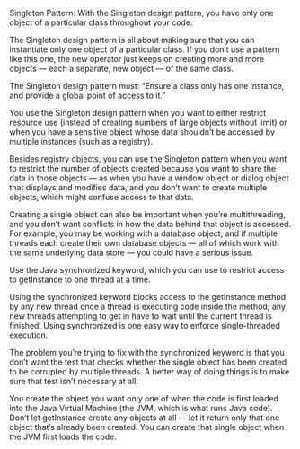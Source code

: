 Singleton Pattern:
With the Singleton design pattern, you have only one object of a particular
class throughout your code.

The Singleton design pattern is all about making sure that you can instantiate
only one object of a particular class. If you don’t use a pattern like this one,
the new operator just keeps on creating more and more objects — each a
separate, new object — of the same class.

The Singleton design pattern must: “Ensure a class only has one
instance, and provide a global point of access to it.”

You use the Singleton design pattern when you want to either restrict
resource use (instead of creating numbers of large objects without limit) or
when you have a sensitive object whose data shouldn’t be accessed by multiple instances (such as a registry).

Besides registry objects, you can use the Singleton pattern when you want to
restrict the number of objects created because you want to share the data in
those objects — as when you have a window object or dialog object that displays and modifies data, and you don’t want to create multiple objects, which
might confuse access to that data.

Creating a single object can also be important when you’re multithreading, and you don’t want conflicts in how the data behind that object is accessed.
For example, you may be working with a database object, and if multiple
threads each create their own database objects — all of which work with the
same underlying data store — you could have a serious issue.

Use the Java synchronized keyword, which you can use to restrict access to getInstance to one thread at
a time.

Using the synchronized keyword blocks access to the getInstance method
by any new thread once a thread is executing code inside the method; any new
threads attempting to get in have to wait until the current thread is finished.
Using synchronized is one easy way to enforce single-threaded execution.

The problem you’re trying to fix with the synchronized keyword is that you
don’t want the test that checks whether the single object has been created to
be corrupted by multiple threads. A better way of doing things is to make
sure that test isn’t necessary at all.

You create the object you want only one of when the code
is first loaded into the Java Virtual Machine (the JVM, which is what runs
Java code). Don’t let getInstance create any objects at all — let it return
only that one object that’s already been created. You can create that single
object when the JVM first loads the code.

